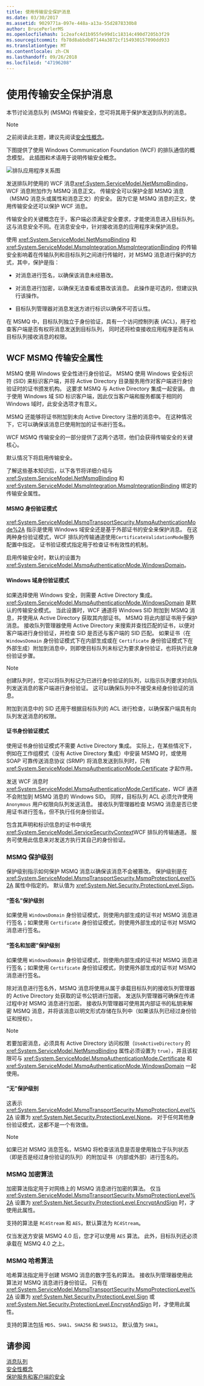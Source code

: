 ```yaml
---
title: 使用传输安全保护消息
ms.date: 03/30/2017
ms.assetid: 9029771a-097e-448a-a13a-55d2878330b8
author: BrucePerlerMS
ms.openlocfilehash: 1c2eafc4d1b955fe99d1c18314c490d7205b3f29
ms.sourcegitcommit: fb78d8abbdb87144a3872cf154930157090dd933
ms.translationtype: MT
ms.contentlocale: zh-CN
ms.lasthandoff: 09/26/2018
ms.locfileid: "47196208"
---
```

# <a name="securing-messages-using-transport-security"></a>使用传输安全保护消息
本节讨论消息队列 (MSMQ) 传输安全，您可将其用于保护发送到队列的消息。  
  
> [!NOTE]
>  之前阅读此主题，建议先阅读[安全性概念](../../../../docs/framework/wcf/feature-details/security-concepts.md)。  
  
 下图提供了使用 Windows Communication Foundation (WCF) 的排队通信的概念模型。 此插图和术语用于说明传输安全概念。  
  
 ![排队应用程序关系图](../../../../docs/framework/wcf/feature-details/media/distributed-queue-figure.jpg "分布式队列图")  
  
 发送排队时使用的 WCF 消息<xref:System.ServiceModel.NetMsmqBinding>，WCF 消息附加作为 MSMQ 消息正文。 传输安全可以保护全部 MSMQ 消息（MSMQ 消息头或属性和消息正文）的安全。 因为它是 MSMQ 消息的正文，使用传输安全还可以保护 WCF 消息。  
  
 传输安全的关键概念在于，客户端必须满足安全要求，才能使消息进入目标队列。 这与消息安全不同。在消息安全中，针对接收消息的应用程序来保护消息。  
  
 使用 <xref:System.ServiceModel.NetMsmqBinding> 和 <xref:System.ServiceModel.MsmqIntegration.MsmqIntegrationBinding> 的传输安全影响着在传输队列和目标队列之间进行传输时，对 MSMQ 消息进行保护的方式，其中，保护是指：  
  
-   对消息进行签名，以确保该消息未经篡改。  
  
-   对消息进行加密，以确保无法查看或篡改该消息。 此操作是可选的，但建议执行该操作。  
  
-   目标队列管理器对消息发送方进行标识以确保不可否认性。  
  
 在 MSMQ 中，目标队列独立于身份验证，具有一个访问控制列表 (ACL)，用于检查客户端是否有权将消息发送到目标队列， 同时还将检查接收应用程序是否有从目标队列接收消息的权限。  
  
## <a name="wcf-msmq-transport-security-properties"></a>WCF MSMQ 传输安全属性  
 MSMQ 使用 Windows 安全性进行身份验证。 MSMQ 使用 Windows 安全标识符 (SID) 来标识客户端，并将 Active Directory 目录服务用作对客户端进行身份验证时的证书颁发机构。 这要求 MSMQ 与 Active Directory 集成一起安装。 由于使用 Windows 域 SID 标识客户端，因此仅当客户端和服务都属于相同的 Windows 域时，此安全选项才有意义。  
  
 MSMQ 还能够将证书附加到未向 Active Directory 注册的消息中。 在这种情况下，它可以确保该消息已使用附加的证书进行签名。  
  
 WCF MSMQ 传输安全的一部分提供了这两个选项，他们会获得传输安全的关键核心。  
  
 默认情况下将启用传输安全。  
  
 了解这些基本知识后，以下各节将详细介绍与 <xref:System.ServiceModel.NetMsmqBinding> 和 <xref:System.ServiceModel.MsmqIntegration.MsmqIntegrationBinding> 绑定的传输安全属性。  
  
#### <a name="msmq-authentication-mode"></a>MSMQ 身份验证模式  
 <xref:System.ServiceModel.MsmqTransportSecurity.MsmqAuthenticationMode%2A> 指示是使用 Windows 域安全还是基于外部证书的安全来保护消息。 在这两种身份验证模式，WCF 排队的传输通道使用`CertificateValidationMode`服务配置中指定。 证书验证模式指定用于检查证书有效性的机制。  
  
 启用传输安全时，默认的设置为 <xref:System.ServiceModel.MsmqAuthenticationMode.WindowsDomain>。  
  
#### <a name="windows-domain-authentication-mode"></a>Windows 域身份验证模式  
 如果选择使用 Windows 安全，则需要 Active Directory 集成。 <xref:System.ServiceModel.MsmqAuthenticationMode.WindowsDomain> 是默认的传输安全模式。 当此设置时，WCF 通道将 Windows SID 附加到 MSMQ 消息，并使用从 Active Directory 获取其内部证书。 MSMQ 将此内部证书用于保护消息。 接收队列管理器使用 Active Directory 来搜索并查找匹配的证书，以便对客户端进行身份验证，并检查 SID 是否还与客户端的 SID 匹配。 如果证书（在 `WindowsDomain` 身份验证模式下在内部生成或在 `Certificate` 身份验证模式下在外部生成）附加到消息中，则即使目标队列未标记为要求身份验证，也将执行此身份验证步骤。  
  
> [!NOTE]
>  创建队列时，您可以将队列标记为已进行身份验证的队列，以指示队列要求对向队列发送消息的客户端进行身份验证。 这可以确保队列中不接受未经身份验证的消息。  
  
 附加到消息中的 SID 还用于根据目标队列的 ACL 进行检查，以确保客户端具有向队列发送消息的权限。  
  
#### <a name="certificate-authentication-mode"></a>证书身份验证模式  
 使用证书身份验证模式不需要 Active Directory 集成。 实际上，在某些情况下，例如在工作组模式（没有 Active Directory 集成）中安装 MSMQ 时，或使用 SOAP 可靠传送消息协议 (SRMP) 将消息发送到队列时，只有 <xref:System.ServiceModel.MsmqAuthenticationMode.Certificate> 才起作用。  
  
 发送 WCF 消息时<xref:System.ServiceModel.MsmqAuthenticationMode.Certificate>，WCF 通道不会附加到 MSMQ 消息的 Windows SID。 同样，目标队列 ACL 必须允许使用 `Anonymous` 用户权限向队列发送消息。 接收队列管理器检查 MSMQ 消息是否已使用证书进行签名，但不执行任何身份验证。  
  
 包含其声明和标识信息的证书中填充<xref:System.ServiceModel.ServiceSecurityContext>WCF 排队的传输通道。 服务可使用此信息来对发送方执行其自己的身份验证。  
  
### <a name="msmq-protection-level"></a>MSMQ 保护级别  
 保护级别指示如何保护 MSMQ 消息以确保该消息不会被篡改。 保护级别是在 <xref:System.ServiceModel.MsmqTransportSecurity.MsmqProtectionLevel%2A> 属性中指定的。 默认值为 <xref:System.Net.Security.ProtectionLevel.Sign>。  
  
#### <a name="sign-protection-level"></a>“签名”保护级别  
 如果使用 `WindowsDomain` 身份验证模式，则使用内部生成的证书对 MSMQ 消息进行签名；如果使用 `Certificate` 身份验证模式，则使用外部生成的证书对 MSMQ 消息进行签名。  
  
#### <a name="sign-and-encrypt-protection-level"></a>“签名和加密”保护级别  
 如果使用 `WindowsDomain` 身份验证模式，则使用内部生成的证书对 MSMQ 消息进行签名；如果使用 `Certificate` 身份验证模式，则使用外部生成的证书对 MSMQ 消息进行签名。  
  
 除对消息进行签名外，MSMQ 消息将使用从属于承载目标队列的接收队列管理器的 Active Directory 处获取的证书公钥进行加密。 发送队列管理器可确保在传递过程中对 MSMQ 消息进行加密。 接收队列管理器可使用其内部证书的私钥来解密 MSMQ 消息，并将该消息以明文形式存储在队列中（如果该队列已经过身份验证和授权）。  
  
> [!NOTE]
>  若要加密消息，必须具有 Active Directory 访问权限（`UseActiveDirectory` 的 <xref:System.ServiceModel.NetMsmqBinding> 属性必须设置为 `true`），并且该权限可与 <xref:System.ServiceModel.MsmqAuthenticationMode.Certificate> 和 <xref:System.ServiceModel.MsmqAuthenticationMode.WindowsDomain> 一起使用。  
  
#### <a name="none-protection-level"></a>“无”保护级别  
 这表示 <xref:System.ServiceModel.MsmqTransportSecurity.MsmqProtectionLevel%2A> 设置为 <xref:System.Net.Security.ProtectionLevel.None>。 对于任何其他身份验证模式，这都不是一个有效值。  
  
> [!NOTE]
>  如果已对 MSMQ 消息签名，MSMQ 将检查该消息是否是使用独立于队列状态（即是否是经过身份验证的队列）的附加证书（内部或外部）进行签名的。  
  
### <a name="msmq-encryption-algorithm"></a>MSMQ 加密算法  
 加密算法指定用于对网络上的 MSMQ 消息进行加密的算法。 仅当 <xref:System.ServiceModel.MsmqTransportSecurity.MsmqProtectionLevel%2A> 设置为 <xref:System.Net.Security.ProtectionLevel.EncryptAndSign> 时，才使用此属性。  
  
 支持的算法是 `RC4Stream` 和 `AES`，默认算法为 `RC4Stream`。  
  
 仅当发送方安装 MSMQ 4.0 后，您才可以使用 `AES` 算法。 此外，目标队列还必须承载在 MSMQ 4.0 之上。  
  
### <a name="msmq-hash-algorithm"></a>MSMQ 哈希算法  
 哈希算法指定用于创建 MSMQ 消息的数字签名的算法。 接收队列管理器使用此算法对 MSMQ 消息进行身份验证。 只有在 <xref:System.ServiceModel.MsmqTransportSecurity.MsmqProtectionLevel%2A> 设置为 <xref:System.Net.Security.ProtectionLevel.Sign> 或 <xref:System.Net.Security.ProtectionLevel.EncryptAndSign> 时，才使用此属性。  
  
 支持的算法包括 `MD5`、`SHA1`、`SHA256` 和 `SHA512`。 默认值为 `SHA1`。  
  
## <a name="see-also"></a>请参阅  
 [消息队列](https://msdn.microsoft.com/library/ff917e87-05d5-478f-9430-0f560675ece1)  
 [安全性概念](../../../../docs/framework/wcf/feature-details/security-concepts.md)  
 [保护服务和客户端的安全](../../../../docs/framework/wcf/feature-details/securing-services-and-clients.md)
